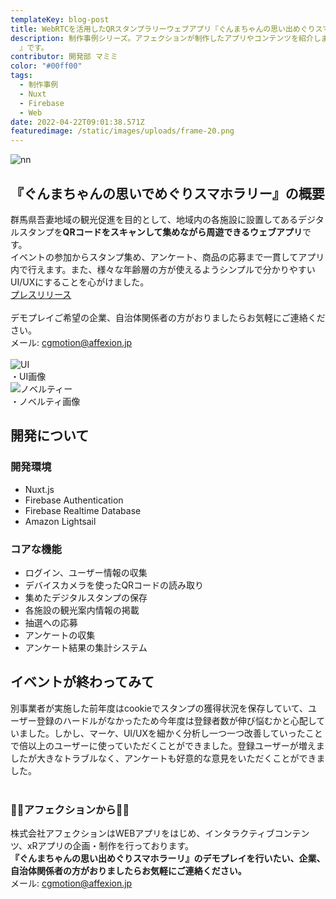 ```yaml
---
templateKey: blog-post
title: WebRTCを活用したQRスタンプラリーウェブアプリ『ぐんまちゃんの思い出めぐりスマホラリー』 | 制作事例シリーズ
description: 制作事例シリーズ。アフェクションが制作したアプリやコンテンツを紹介します。今回は群馬県吾妻地域で実施したデジタルスタンプラリー企画『ぐんまちゃんの思い出めぐりスマホラリー
  』です。
contributor: 開発部 マミミ
color: "#00ff00"
tags:
  - 制作事例
  - Nuxt
  - Firebase
  - Web
date: 2022-04-22T09:01:38.571Z
featuredimage: /static/images/uploads/frame-20.png
---
```

![nn](https://firebasestorage.googleapis.com/v0/b/affexion-blog-image.appspot.com/o/digitalrally%2Fd63554-4-5b179ba66e076fbc6ab2-0.png?alt=media&token=6661f339-c460-4882-af1b-b2fded4949e5 "スマホラリー")

## 『ぐんまちゃんの思いでめぐりスマホラリー』の概要<br>
群馬県吾妻地域の観光促進を目的として、地域内の各施設に設置してあるデジタルスタンプを**QRコードをスキャンして集めながら周遊できるウェブアプリ**です。<br>イベントの参加からスタンプ集め、アンケート、商品の応募まで一貫してアプリ内で行えます。また、様々な年齢層の方が使えるようシンプルで分かりやすいUI/UXにすることを心がけました。<br>[プレスリリース](https://prtimes.jp/main/html/rd/p/000000004.000063554.html)<br><br>デモプレイご希望の企業、自治体関係者の方がおりましたらお気軽にご連絡ください。<br>メール: cgmotion@affexion.jp<br><br>
![UI](https://firebasestorage.googleapis.com/v0/b/affexion-blog-image.appspot.com/o/digitalrally%2FFrame%2020.png?alt=media&token=0dd8672e-8ddb-4055-9fba-cb2fdc48d24d "ラリー")<br>・UI画像<br>
![ノベルティー](https://firebasestorage.googleapis.com/v0/b/affexion-blog-image.appspot.com/o/digitalrally%2FFrame%208.png?alt=media&token=4a2ab1eb-41c5-4761-8668-e90be081a3d1 "ラリー")<br>・ノベルティ画像<br>
## 開発について<br>
### 開発環境<br>
- Nuxt.js
- Firebase Authentication
- Firebase Realtime Database
- Amazon Lightsail<br>


### コアな機能<br>
- ログイン、ユーザー情報の収集
- デバイスカメラを使ったQRコードの読み取り
- 集めたデジタルスタンプの保存
- 各施設の観光案内情報の掲載
- 抽選への応募
- アンケートの収集
- アンケート結果の集計システム<br>


## イベントが終わってみて<br>
別事業者が実施した前年度はcookieでスタンプの獲得状況を保存していて、ユーザー登録のハードルがなかったため今年度は登録者数が伸び悩むかと心配していました。しかし、マーケ、UI/UXを細かく分析し一つ一つ改善していったことで倍以上のユーザーに使っていただくことができました。登録ユーザーが増えましたが大きなトラブルなく、アンケートも好意的な意見をいただくことができました。<br><br>


### 👾👾アフェクションから👾👾<br>
株式会社アフェクションはWEBアプリをはじめ、インタラクティブコンテンツ、xRアプリの企画・制作を行っております。<br>**『ぐんまちゃんの思い出めぐりスマホラーリ』のデモプレイを行いたい、企業、自治体関係者の方がおりましたらお気軽にご連絡ください。**<br>メール: cgmotion@affexion.jp




